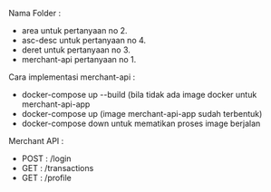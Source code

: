 Nama Folder : 
- area untuk pertanyaan no 2.
- asc-desc untuk pertanyaan no 4.
- deret untuk pertanyaan no 3.
- merchant-api pertanyaan no 1.

Cara implementasi merchant-api :
- docker-compose up --build (bila tidak ada image docker untuk merchant-api-app
- docker-compose up (image merchant-api-app sudah terbentuk)
- docker-compose down untuk mematikan proses image berjalan

Merchant API :
- POST : /login
- GET : /transactions
- GET : /profile
